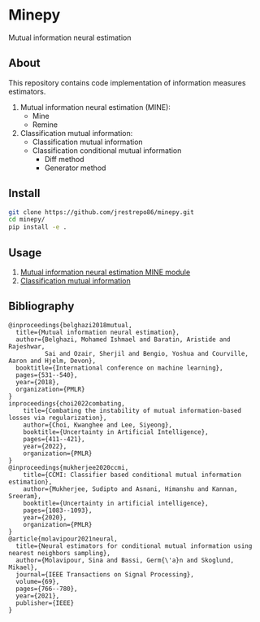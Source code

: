 # Minepy

Mutual information neural estimation

## About

This repository contains code implementation of information measures estimators.

1. Mutual information neural estimation (MINE):
   - Mine
   - Remine
2. Classification mutual information:
   - Classification mutual information
   - Classification conditional mutual information
     - Diff method
     - Generator method

## Install

```bash
git clone https://github.com/jrestrepo86/minepy.git
cd minepy/
pip install -e .
```

## Usage

1. [Mutual information neural estimation MINE module](minepy/mine/README.md)
2. [Classification mutual information](tests/test_class_mi/README.md)

## Bibliography

```
@inproceedings{belghazi2018mutual,
  title={Mutual information neural estimation},
  author={Belghazi, Mohamed Ishmael and Baratin, Aristide and Rajeshwar,
          Sai and Ozair, Sherjil and Bengio, Yoshua and Courville, Aaron and Hjelm, Devon},
  booktitle={International conference on machine learning},
  pages={531--540},
  year={2018},
  organization={PMLR}
}
inproceedings{choi2022combating, 
    title={Combating the instability of mutual information-based losses via regularization},
    author={Choi, Kwanghee and Lee, Siyeong}, 
    booktitle={Uncertainty in Artificial Intelligence},
    pages={411--421},
    year={2022},
    organization={PMLR}
}
@inproceedings{mukherjee2020ccmi,
    title={CCMI: Classifier based conditional mutual information estimation},
    author={Mukherjee, Sudipto and Asnani, Himanshu and Kannan, Sreeram},
    booktitle={Uncertainty in artificial intelligence},
    pages={1083--1093},
    year={2020},
    organization={PMLR}
}
@article{molavipour2021neural,
  title={Neural estimators for conditional mutual information using nearest neighbors sampling},
  author={Molavipour, Sina and Bassi, Germ{\'a}n and Skoglund, Mikael},
  journal={IEEE Transactions on Signal Processing},
  volume={69},
  pages={766--780},
  year={2021},
  publisher={IEEE}
}
```
